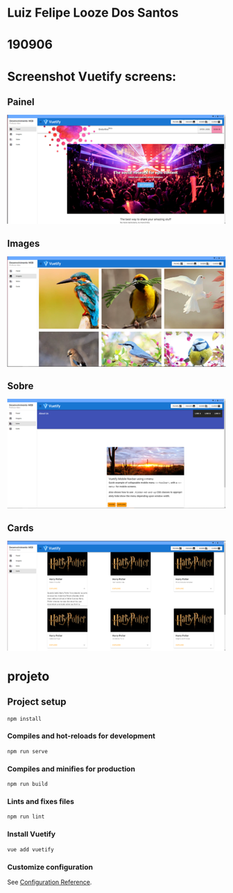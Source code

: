 # Luiz Felipe Looze Dos Santos
# 190906

# Screenshot Vuetify screens:
## Painel
![alt text](https://github.com/FelipeLooze/DesenWeb/blob/master/NovoPainel.png)

## Images
![alt text](https://github.com/FelipeLooze/DesenWeb/blob/master/Images.png)

## Sobre
![alt text](https://github.com/FelipeLooze/DesenWeb/blob/master/Sobre.png)

## Cards
![alt text](https://github.com/FelipeLooze/DesenWeb/blob/master/Cards.png)

# projeto

## Project setup
```
npm install
```

### Compiles and hot-reloads for development
```
npm run serve
```

### Compiles and minifies for production
```
npm run build
```

### Lints and fixes files
```
npm run lint
```

### Install Vuetify
```
vue add vuetify
```


### Customize configuration
See [Configuration Reference](https://cli.vuejs.org/config/).


